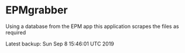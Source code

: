 # EPMgrabber
Using a database from the EPM app this application scrapes the files as required


Latest backup: Sun Sep 8 15:46:01 UTC 2019
